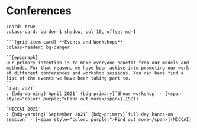 # Conferences


````{grid} 1 1 1 1
:card: true
:class-card: border-1 shadow, col-10, offset-md-1

```{grid-item-card} **Events and Workshops**
:class-header: bg-danger

``{epigraph}
Our primary intention is to make everyone benefit from our models and methods. For that reason, we have been active into promoting our work at different conferences and workshop sessions. You can here find a list of the events we have been taking part to.
``
`ISBI 2021`
: {bdg-warning}`April 2021` {bdg-primary}`3hour workshop` - [<span style="color: purple;">Find out more</span>](ISBI)

`MICCAI 2021`
: {bdg-warning}`September 2021` {bdg-primary}`full-day hands-on session` - [<span style="color: purple;">Find out more</span>](MICCAI) 
````
